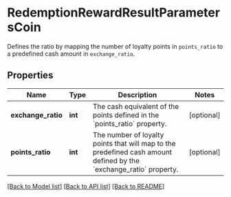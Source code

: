 # RedemptionRewardResultParametersCoin

Defines the ratio by mapping the number of loyalty points in `points_ratio` to a predefined cash amount in `exchange_ratio`.

## Properties
Name | Type | Description | Notes
------------ | ------------- | ------------- | -------------
**exchange_ratio** | **int** | The cash equivalent of the points defined in the &#x60;points_ratio&#x60; property. | [optional] 
**points_ratio** | **int** | The number of loyalty points that will map to the predefined cash amount defined by the &#x60;exchange_ratio&#x60; property. | [optional] 

[[Back to Model list]](../README.md#documentation-for-models) [[Back to API list]](../README.md#documentation-for-api-endpoints) [[Back to README]](../README.md)


